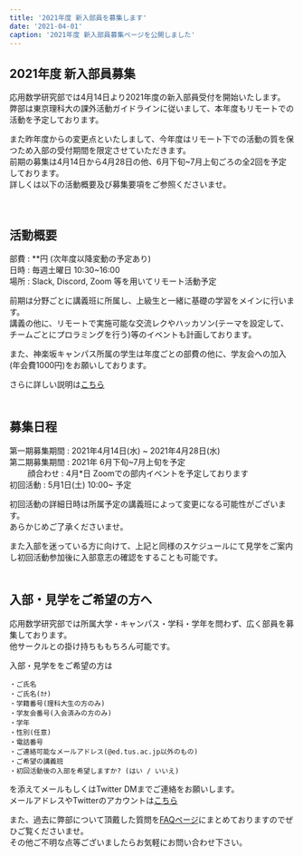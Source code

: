 ```yaml
---
title: '2021年度 新入部員を募集します'
date: '2021-04-01'
caption: '2021年度 新入部員募集ページを公開しました'
---
```


## 2021年度 新入部員募集

応用数学研究部では4月14日より2021年度の新入部員受付を開始いたします。  
弊部は東京理科大の課外活動ガイドラインに従いまして、本年度もリモートでの活動を予定しております。  
  
また昨年度からの変更点といたしまして、今年度はリモート下での活動の質を保つため入部の受付期間を限定させていただきます。  
前期の募集は4月14日から4月28日の他、6月下旬~7月上旬ごろの全2回を予定しております。  
詳しくは以下の活動概要及び募集要項をご参照くださいませ。  
    
　　


## 活動概要
部費 : **円 (次年度以降変動の予定あり)  
日時 : 毎週土曜日 10:30~16:00  
場所 : Slack, Discord, Zoom 等を用いてリモート活動予定  
  

前期は分野ごとに講義班に所属し、上級生と一緒に基礎の学習をメインに行います。  
講義の他に、リモートで実施可能な交流レクやハッカソン(テーマを設定して、チームごとにプロラミングを行う)等のイベントも計画しております。  
  
また、神楽坂キャンパス所属の学生は年度ごとの部費の他に、学友会への加入(年会費1000円)をお願いしております。  


さらに詳しい説明は[こちら](./orientation)  
　　
　　
　　

## 募集日程
第一期募集期間 : 2021年4月14日(水) ~ 2021年4月28日(水)  
第二期募集期間 : 2021年 6月下旬~7月上旬を予定  
　　
顔合わせ : 4月*日  Zoomでの部内イベントを予定しております  
初回活動 : 5月1日(土) 10:00~ 予定  
  
初回活動の詳細日時は所属予定の講義班によって変更になる可能性がございます。  
あらかじめご了承くださいませ。  

また入部を迷っている方に向けて、上記と同様のスケジュールにて見学をご案内し初回活動参加後に入部意志の確認をすることも可能です。  
　　
　　

## 入部・見学をご希望の方へ
応用数学研究部では所属大学・キャンパス・学科・学年を問わず、広く部員を募集しております。  
他サークルとの掛け持ちももちろん可能です。  

入部・見学ををご希望の方は　　

```
・ご氏名  
・ご氏名(ｶﾅ)  
・学籍番号(理科大生の方のみ)  
・学友会番号(入会済みの方のみ)
・学年  
・性別(任意)  
・電話番号  
・ご連絡可能なメールアドレス(@ed.tus.ac.jp以外のもの)  
・ご希望の講義班  
・初回活動後の入部を希望しますか? (はい / いいえ)  

```
   
を添えてメールもしくはTwitter DMまでご連絡をお願いします。  
メールアドレスやTwitterのアカウントは[こちら](/contact)   


また、過去に弊部について頂戴した質問を[FAQページ](/faq)にまとめておりますのでぜひご覧くださいませ。  
その他ご不明な点等ございましたらお気軽にお問い合わせ下さい。  


